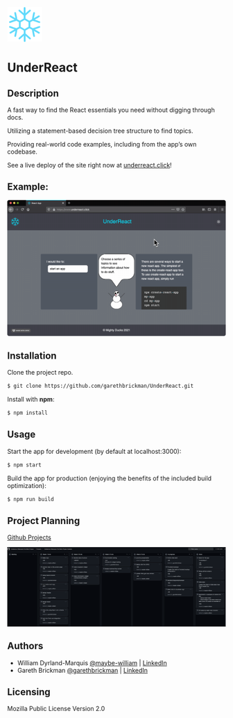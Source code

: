<img src="./public/snowflake_color.png" width="80" height=auto /> 

# UnderReact

## Description

A fast way to find the React essentials you need without digging through docs.

Utilizing a statement-based decision tree structure to find topics.

Providing real-world code examples, including from the app’s own codebase.

See a live deploy of the site right now at [underreact.click](https://www.underreact.click)!

## Example:

<img src="./public/preview.gif" width="640" height=auto /> 

## Installation

Clone the project repo.

```bash
$ git clone https://github.com/garethbrickman/UnderReact.git
```

Install with **npm**:

```bash
$ npm install
```

## Usage

Start the app for development (by default at localhost:3000):

```bash
$ npm start
```

Build the app for production (enjoying the benefits of the included build optimization):

```bash
$ npm run build
```

## Project Planning

[Github Projects](https://github.com/orgs/Holberton-Webstack-Portfolio-Project/projects/1)

<img src="./public/kanban.png" width="640" height=auto /> 

## Authors

* William Dyrland-Marquis [@maybe-william](https://github.com/maybe-william) | [LinkedIn](https://www.linkedin.com/in/william-dyrland-marquis/)
* Gareth Brickman [@garethbrickman](https://github.com/garethbrickman) | [LinkedIn](https://www.linkedin.com/in/br1ck/)

## Licensing

Mozilla Public License Version 2.0
